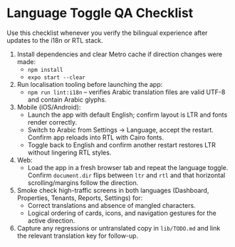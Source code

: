 ﻿# Language Toggle QA Checklist

Use this checklist whenever you verify the bilingual experience after updates to the i18n or RTL stack.

1. Install dependencies and clear Metro cache if direction changes were made:
   - `npm install`
   - `expo start --clear`
2. Run localisation tooling before launching the app:
   - `npm run lint:i18n` – verifies Arabic translation files are valid UTF-8 and contain Arabic glyphs.
3. Mobile (iOS/Android):
   - Launch the app with default English; confirm layout is LTR and fonts render correctly.
   - Switch to Arabic from Settings → Language, accept the restart. Confirm app reloads into RTL with Cairo fonts.
   - Toggle back to English and confirm another restart restores LTR without lingering RTL styles.
4. Web:
   - Load the app in a fresh browser tab and repeat the language toggle. Confirm `document.dir` flips between `ltr` and `rtl` and that horizontal scrolling/margins follow the direction.
5. Smoke check high-traffic screens in both languages (Dashboard, Properties, Tenants, Reports, Settings) for:
   - Correct translations and absence of mangled characters.
   - Logical ordering of cards, icons, and navigation gestures for the active direction.
6. Capture any regressions or untranslated copy in `lib/TODO.md` and link the relevant translation key for follow-up.
